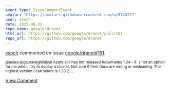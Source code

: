 ```yaml
---
event_type: IssueCommentEvent
avatar: "https://avatars.githubusercontent.com/u/814322?"
user: vsoch
date: 2025-08-31
repo_name: google/dranet
html_url: https://github.com/google/dranet/pull/151
repo_url: https://github.com/google/dranet
---
```


<a href='https://github.com/vsoch' target='_blank'>vsoch</a> commented on issue <a href='https://github.com/google/dranet/pull/151' target='_blank'>google/dranet#151</a>.

<small>@aojea @gauravkghildiyal Azure still has not released Kubernetes 1.34 - it' s not an option for me when I try to deploy a cluster. Not sure if their docs are wrong or misleading. The highest version I can select is 1.33.2....</small>

<a href='https://github.com/google/dranet/pull/151' target='_blank'>View Comment</a>